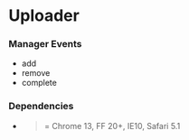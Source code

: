 # Uploader

### Manager Events
- add
- remove
- complete


### Dependencies
- >= Chrome 13, FF 20+, IE10, Safari 5.1
